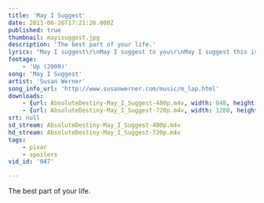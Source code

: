 ```yaml
---
title: 'May I Suggest'
date: 2011-06-26T17:21:26.000Z
published: true
thumbnail: mayisuggest.jpg
description: 'The best part of your life.'
lyrics: "May I suggest\r\nMay I suggest to you\r\nMay I suggest this is the best part of your life\r\nMay I suggest\r\nThis time is blessed for you\r\nThis time is blessed and shining almost blinding bright\r\nJust turn your head\r\nAnd you'll begin to see\r\nThe thousand reasons that were just beyond your sight\r\nThe reasons why\r\nWhy I suggest to you\r\nWhy I suggest this is the best part of your life\r\n\r\nThere is a world\r\nThat's been addressed to you\r\nAddressed to you, intended only for your eyes\r\nA secret world\r\nLike a treasure chest to you\r\nOf private scenes and brilliant dreams that mesmerise\r\nA tender lover's smile\r\nA tiny baby's hands\r\nThe million stars that fill the turning sky at night\r\nOh I suggest\r\nOh I suggest to you\r\nOh I suggest this is the best part of your life\r\n\r\nThere is a hope\r\nThat's been expressed in you\r\nThe hope of seven generations, maybe more\r\nAnd this is the faith\r\nThat they invest in you\r\nIt's that you'll do one better than was done before\r\nInside you know\r\nInside you understand\r\nInside you know what's yours to finally set right\r\nAnd I suggest\r\nAnd I suggest to you\r\nAnd I suggest this is the best part of your life\r\n\r\nThis is a song\r\nComes from the west to you\r\nComes from the west, comes from the slowly setting sun\r\nWith a request\r\nWith a request of you\r\nTo see how very short the endless days will run\r\nAnd when they're gone\r\nAnd when the dark descends\r\nOh we'd give anything for one more hour of light\r\n\r\nAnd I suggest this is the best part of your life"
footage:
    - 'Up (2009)'
song: 'May I Suggest'
artist: 'Susan Werner'
song_info_url: 'http://www.susanwerner.com/music/m_lap.html'
downloads:
    - {url: AbsoluteDestiny-May_I_Suggest-480p.m4v, width: 848, height: 480, mimetype: video/mp4}
    - {url: AbsoluteDestiny-May_I_Suggest-720p.m4v, width: 1280, height: 720, mimetype: video/mp4}
srt: null
sd_stream: AbsoluteDestiny-May_I_Suggest-480p.m4v
hd_stream: AbsoluteDestiny-May_I_Suggest-720p.m4v
tags:
    - pixar
    - spoilers
vid_id: '047'

---
```

The best part of your life.
